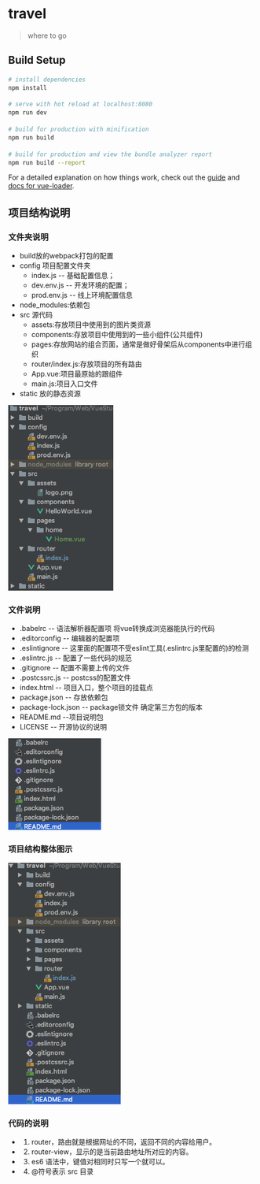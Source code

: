 # travel

> where to go

## Build Setup

``` bash
# install dependencies
npm install

# serve with hot reload at localhost:8080
npm run dev

# build for production with minification
npm run build

# build for production and view the bundle analyzer report
npm run build --report
```

For a detailed explanation on how things work, check out the [guide](http://vuejs-templates.github.io/webpack/) and [docs for vue-loader](http://vuejs.github.io/vue-loader).

## 项目结构说明

### 文件夹说明
+ build放的webpack打包的配置
+ config 项目配置文件夹 
    + index.js -- 基础配置信息；
    + dev.env.js -- 开发环境的配置；
    + prod.env.js -- 线上环境配置信息
+ node_modules:依赖包
+ src 源代码
    + assets:存放项目中使用到的图片类资源
    + components:存放项目中使用到的一些小组件(公共组件)
    + pages:存放网站的组合页面，通常是做好骨架后从components中进行组织
    + router/index.js:存放项目的所有路由
    + App.vue:项目最原始的跟组件
    + main.js:项目入口文件
+ static 放的静态资源

![文件夹结构](Vue项目的文件夹结构.png)

### 文件说明
+ .babelrc -- 语法解析器配置项  将vue转换成浏览器能执行的代码
+ .editorconfig -- 编辑器的配置项
+ .eslintignore -- 这里面的配置项不受eslint工具(.eslintrc.js里配置的)的检测
+ .eslintrc.js -- 配置了一些代码的规范
+ .gitignore -- 配置不需要上传的文件
+ .postcssrc.js -- postcss的配置文件
+ index.html -- 项目入口，整个项目的挂载点
+ package.json -- 存放依赖包
+ package-lock.json -- package锁文件 确定第三方包的版本
+ README.md --项目说明包
+ LICENSE -- 开源协议的说明

![文件结构](Vue项目的文件结构.png)

### 项目结构整体图示
![Vue的典型项目结构](Vue项目结构.png)


### 代码的说明

+ 1. router，路由就是根据网址的不同，返回不同的内容给用户。
+ 2. router-view，显示的是当前路由地址所对应的内容。
+ 3. es6 语法中，键值对相同时只写一个就可以。
+ 4. @符号表示 src 目录



 

